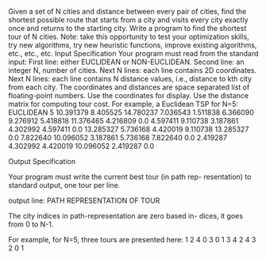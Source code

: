 Given a set of N cities and distance between every pair of
cities, find the shortest possible route that starts from a
city and visits every city exactly once and returns to the
starting city.
Write a program to find the shortest tour of N cities.
Note: take this opportunity to test your optimization skills,
try new algorithms, try new heuristic functions, improve
existing algorithms, etc., etc., etc.
Input Specification
Your program must read from the standard input:
First line: either EUCLIDEAN or NON-EUCLIDEAN.
Second line: an integer N, number of cities.
Next N lines: each line contains 2D coordinates.
Next N lines: each line contains N distance values,
i.e., distance to kth city from each city.
The coordinates and distances are space separated list of
floating-point numbers.
Use the coordinates for display.
Use the distance matrix for computing tour cost.
For example, a Euclidean TSP for N=5:
EUCLIDEAN
5
10.391379 8.405525
14.780237 7.036543
1.511838 6.366090
9.276912 5.418818
11.376465 4.216809
0.0 4.597411 9.110738 3.187861 4.302992
4.597411 0.0 13.285327 5.736168 4.420019
9.110738 13.285327 0.0 7.822640 10.096052
3.187861 5.736168 7.822640 0.0 2.419287
4.302992 4.420019 10.096052 2.419287 0.0

Output Specification

Your program must write the current best tour (in path rep-
resentation) to standard output, one tour per line.

output line: PATH REPRESENTATION OF TOUR

The city indices in path-representation are zero based in-
dices, it goes from 0 to N-1.

For example, for N=5, three tours are presented here:
1 2 4 0 3
0 1 3 4 2
4 3 2 0 1

